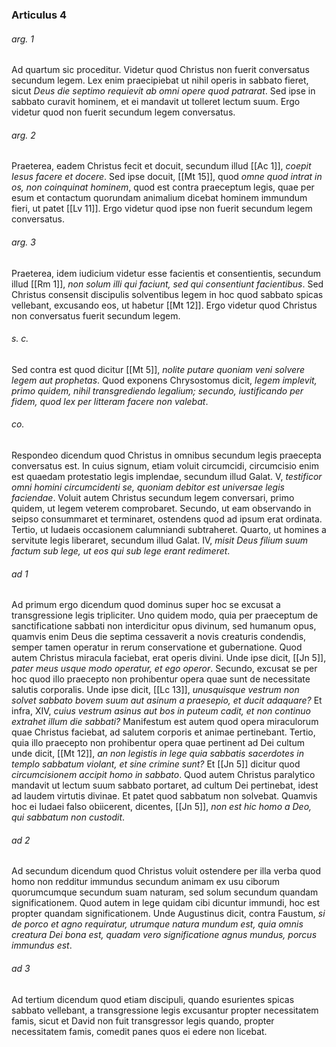 ### Articulus 4

###### arg. 1
Ad quartum sic proceditur. Videtur quod Christus non fuerit conversatus secundum legem. Lex enim praecipiebat ut nihil operis in sabbato fieret, sicut *Deus die septimo requievit ab omni opere quod patrarat*. Sed ipse in sabbato curavit hominem, et ei mandavit ut tolleret lectum suum. Ergo videtur quod non fuerit secundum legem conversatus.

###### arg. 2
Praeterea, eadem Christus fecit et docuit, secundum illud [[Ac 1]], *coepit Iesus facere et docere*. Sed ipse docuit, [[Mt 15]], quod *omne quod intrat in os, non coinquinat hominem*, quod est contra praeceptum legis, quae per esum et contactum quorundam animalium dicebat hominem immundum fieri, ut patet [[Lv 11]]. Ergo videtur quod ipse non fuerit secundum legem conversatus.

###### arg. 3
Praeterea, idem iudicium videtur esse facientis et consentientis, secundum illud [[Rm 1]], *non solum illi qui faciunt, sed qui consentiunt facientibus*. Sed Christus consensit discipulis solventibus legem in hoc quod sabbato spicas vellebant, excusando eos, ut habetur [[Mt 12]]. Ergo videtur quod Christus non conversatus fuerit secundum legem.

###### s. c.
Sed contra est quod dicitur [[Mt 5]], *nolite putare quoniam veni solvere legem aut prophetas*. Quod exponens Chrysostomus dicit, *legem implevit, primo quidem, nihil transgrediendo legalium; secundo, iustificando per fidem, quod lex per litteram facere non valebat*.

###### co.
Respondeo dicendum quod Christus in omnibus secundum legis praecepta conversatus est. In cuius signum, etiam voluit circumcidi, circumcisio enim est quaedam protestatio legis implendae, secundum illud Galat. V, *testificor omni homini circumcidenti se, quoniam debitor est universae legis faciendae*. Voluit autem Christus secundum legem conversari, primo quidem, ut legem veterem comprobaret. Secundo, ut eam observando in seipso consummaret et terminaret, ostendens quod ad ipsum erat ordinata. Tertio, ut Iudaeis occasionem calumniandi subtraheret. Quarto, ut homines a servitute legis liberaret, secundum illud Galat. IV, *misit Deus filium suum factum sub lege, ut eos qui sub lege erant redimeret*.

###### ad 1
Ad primum ergo dicendum quod dominus super hoc se excusat a transgressione legis tripliciter. Uno quidem modo, quia per praeceptum de sanctificatione sabbati non interdicitur opus divinum, sed humanum opus, quamvis enim Deus die septima cessaverit a novis creaturis condendis, semper tamen operatur in rerum conservatione et gubernatione. Quod autem Christus miracula faciebat, erat operis divini. Unde ipse dicit, [[Jn 5]], *pater meus usque modo operatur, et ego operor*. Secundo, excusat se per hoc quod illo praecepto non prohibentur opera quae sunt de necessitate salutis corporalis. Unde ipse dicit, [[Lc 13]], *unusquisque vestrum non solvet sabbato bovem suum aut asinum a praesepio, et ducit adaquare?* Et infra, XIV, *cuius vestrum asinus aut bos in puteum cadit, et non continuo extrahet illum die sabbati?* Manifestum est autem quod opera miraculorum quae Christus faciebat, ad salutem corporis et animae pertinebant. Tertio, quia illo praecepto non prohibentur opera quae pertinent ad Dei cultum unde dicit, [[Mt 12]], *an non legistis in lege quia sabbatis sacerdotes in templo sabbatum violant, et sine crimine sunt?* Et [[Jn 5]] dicitur quod *circumcisionem accipit homo in sabbato*. Quod autem Christus paralytico mandavit ut lectum suum sabbato portaret, ad cultum Dei pertinebat, idest ad laudem virtutis divinae. Et patet quod sabbatum non solvebat. Quamvis hoc ei Iudaei falso obiicerent, dicentes, [[Jn 5]], *non est hic homo a Deo, qui sabbatum non custodit*.

###### ad 2
Ad secundum dicendum quod Christus voluit ostendere per illa verba quod homo non redditur immundus secundum animam ex usu ciborum quorumcumque secundum suam naturam, sed solum secundum quandam significationem. Quod autem in lege quidam cibi dicuntur immundi, hoc est propter quandam significationem. Unde Augustinus dicit, contra Faustum, *si de porco et agno requiratur, utrumque natura mundum est, quia omnis creatura Dei bona est, quadam vero significatione agnus mundus, porcus immundus est*.

###### ad 3
Ad tertium dicendum quod etiam discipuli, quando esurientes spicas sabbato vellebant, a transgressione legis excusantur propter necessitatem famis, sicut et David non fuit transgressor legis quando, propter necessitatem famis, comedit panes quos ei edere non licebat.


